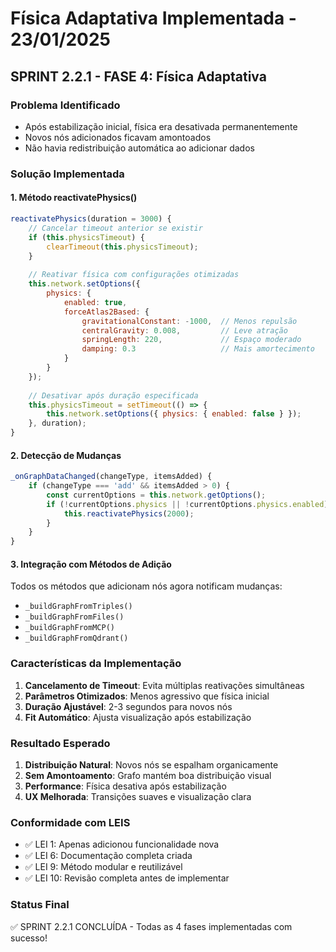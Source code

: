 # Física Adaptativa Implementada - 23/01/2025

## SPRINT 2.2.1 - FASE 4: Física Adaptativa

### Problema Identificado
- Após estabilização inicial, física era desativada permanentemente
- Novos nós adicionados ficavam amontoados
- Não havia redistribuição automática ao adicionar dados

### Solução Implementada

#### 1. Método reactivatePhysics()
```javascript
reactivatePhysics(duration = 3000) {
    // Cancelar timeout anterior se existir
    if (this.physicsTimeout) {
        clearTimeout(this.physicsTimeout);
    }
    
    // Reativar física com configurações otimizadas
    this.network.setOptions({
        physics: {
            enabled: true,
            forceAtlas2Based: {
                gravitationalConstant: -1000,  // Menos repulsão
                centralGravity: 0.008,         // Leve atração
                springLength: 220,             // Espaço moderado
                damping: 0.3                   // Mais amortecimento
            }
        }
    });
    
    // Desativar após duração especificada
    this.physicsTimeout = setTimeout(() => {
        this.network.setOptions({ physics: { enabled: false } });
    }, duration);
}
```

#### 2. Detecção de Mudanças
```javascript
_onGraphDataChanged(changeType, itemsAdded) {
    if (changeType === 'add' && itemsAdded > 0) {
        const currentOptions = this.network.getOptions();
        if (!currentOptions.physics || !currentOptions.physics.enabled) {
            this.reactivatePhysics(2000);
        }
    }
}
```

#### 3. Integração com Métodos de Adição
Todos os métodos que adicionam nós agora notificam mudanças:
- `_buildGraphFromTriples()`
- `_buildGraphFromFiles()`
- `_buildGraphFromMCP()`
- `_buildGraphFromQdrant()`

### Características da Implementação

1. **Cancelamento de Timeout**: Evita múltiplas reativações simultâneas
2. **Parâmetros Otimizados**: Menos agressivo que física inicial
3. **Duração Ajustável**: 2-3 segundos para novos nós
4. **Fit Automático**: Ajusta visualização após estabilização

### Resultado Esperado
1. **Distribuição Natural**: Novos nós se espalham organicamente
2. **Sem Amontoamento**: Grafo mantém boa distribuição visual
3. **Performance**: Física desativa após estabilização
4. **UX Melhorada**: Transições suaves e visualização clara

### Conformidade com LEIS
- ✅ LEI 1: Apenas adicionou funcionalidade nova
- ✅ LEI 6: Documentação completa criada
- ✅ LEI 9: Método modular e reutilizável
- ✅ LEI 10: Revisão completa antes de implementar

### Status Final
✅ SPRINT 2.2.1 CONCLUÍDA - Todas as 4 fases implementadas com sucesso!